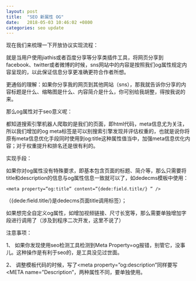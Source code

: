 ```yaml
---
layout: post
title:  "SEO 新属性 OG"
date:   2018-05-03 10:46:02 +0800
categories: seo update
---
```

现在我们来梳理一下开放协议实现流程：

就是当用户使用jiathis或者百度分享等分享类插件工具，将网页分享到facebook、twitter或者微博的时候，sns网站中的内容是按照我们og属性规定内容呈现的，以此保证信息分享更准确更符合作者所想。

更通俗的理解：如果你分享我的网页到其他网站（sns），那我就告诉你分享的内容标题是什么、缩略图是什么、内容简介是什么，你可别给我胡整，得按我说的来。

那么og属性对于seo意义呢：

都知道搜索引擎机器人爬取的是我们的页面，即html代码，meta信息尤为关注，所以我们增加的og meta标签是可以别搜索引擎发现并评估权重的，也就是说你将原有meta信息优化手段同时使用到og:title这种属性值当中，加强meta信息优化内容；对于权重提升和排名还是很有利的。

实现手段：

如果你对og属性没有特殊要求，即基本包含页面的标题、简介等，那么只需要将title和description的信息与og属性信息一致就可以了，如dedecms模板中使用：
```
<meta property=”og:title” content=”{dede:field.title/} ” />
```
（{dede:field.title/}是dedecms页面title调用标签）；

如果想完全自定义og属性，如增加视频链接、尺寸长宽等，那么需要单独增加字段进行调用了（涉及到程序二次开发，这里不说了）

注意事项：

1、 如果你发现使用seo检测工具检测到Meta Property=og报错，别管它，没事儿。这种操作是有利于seo的，是工具没见过世面。

2、 调整模板代码的时候，写了<meta property=”og:description”同样要写<META name=”Description”，两种属性不同，要单独使用。

[jekyll-docs]: https://jekyllrb.com/docs/home
[jekyll-gh]:   https://github.com/jekyll/jekyll
[jekyll-talk]: https://talk.jekyllrb.com/
